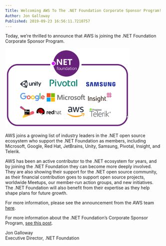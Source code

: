 ```yaml
---
Title: Welcoming AWS To The .NET Foundation Corporate Sponsor Program!
Author: Jon Galloway
Published: 2019-09-23 16:56:11.7210757
---
```

<p>Today, we’re thrilled to announce that AWS is joining the .NET Foundation Corporate Sponsor Program.</p>

<p><img alt="corporate sponsors with aws" class="float-right" src="assets/posts/corporate-sponsors-with-aws.png" width="400" /></p>

<p>AWS joins a growing list of industry leaders in the .NET open source ecosystem who support the .NET Foundation as members, including Microsoft, Google, Red Hat, JetBrains, Unity, Samsung, Pivotal, Insight, and Telerik.</p>

<p>AWS has been an active contributor to the .NET ecosystem for years, and by joining the .NET Foundation they can become more deeply involved. They are also showing their support for the .NET open source community, as their financial contribution goes to support open source projects, worldwide Meetups, our member-run action groups, and new initiatives. The .NET Foundation will also benefit from their expertise as they help shape plans for future growth.</p>

<p>For more information, please see the announcement from the AWS team <a href="https://aws.amazon.com/blogs/opensource/aws-joins-the-net-foundation/">here</a>.</p>

<p>For more information about the .NET Foundation’s Corporate Sponsor Program, <a href="/blog/2019/01/16/why-you-should-join-part-2---corporate-sponsor">see this post</a>.</p>

<p>Jon Galloway<br />
Executive Director, .NET Foundation</p>
